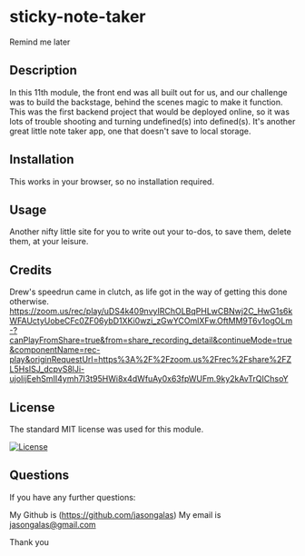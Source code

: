 # sticky-note-taker
Remind me later

## Description
In this 11th module, the front end was all built out for us, and our challenge was to build the backstage, behind the scenes magic to make it function. This was the first backend project that would be deployed online, so it was lots of trouble shooting and turning undefined(s) into defined(s). It's another great little note taker app, one that doesn't save to local storage.

## Installation
This works in your browser, so no installation required.

## Usage
Another nifty little site for you to write out your to-dos, to save them, delete them, at your leisure.

## Credits
Drew's speedrun came in clutch, as life got in the way of getting this done otherwise.
https://zoom.us/rec/play/uDS4k409nvyIRChOLBqPHLwCBNwj2C_HwG1s6kWFAUctyUobeCFc0ZF06ybD1XKi0wzi_zGwYCOmlXFw.OftMM9T6v1ogOLm-?canPlayFromShare=true&from=share_recording_detail&continueMode=true&componentName=rec-play&originRequestUrl=https%3A%2F%2Fzoom.us%2Frec%2Fshare%2FZL5HsISJ_dcpvS8lJi-ujoIijEehSmII4ymh7I3t95HWi8x4dWfuAy0x63fpWUFm.9ky2kAvTrQIChsoY

## License

The standard MIT license was used for this module.

[![License](https://img.shields.io/badge/license-MIT-blue.svg)](https://choosealicense.com/licenses/mit/) 

## Questions

If you have any further questions:

My Github is (https://github.com/jasongalas) 
My email is jasongalas@gmail.com

Thank you